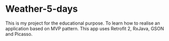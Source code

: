 # Weather-5-days
 
This is my project for the educational purpose. 
To learn how to realise an application based on MVP pattern.
This app uses Retrofit 2, RxJava, GSON and Picasso.
